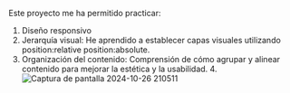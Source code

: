 Este proyecto me ha permitido practicar:
1. Diseño responsivo
2. Jerarquía visual: He aprendido a establecer capas visuales utilizando position:relative position:absolute.
3. Organización del contenido: Comprensión de cómo agrupar y alinear contenido para mejorar la estética y la usabilidad.
4.![Captura de pantalla 2024-10-26 210511](https://github.com/user-attachments/assets/412365d7-1703-4b09-b4dd-786c75c6e8fc)
 
